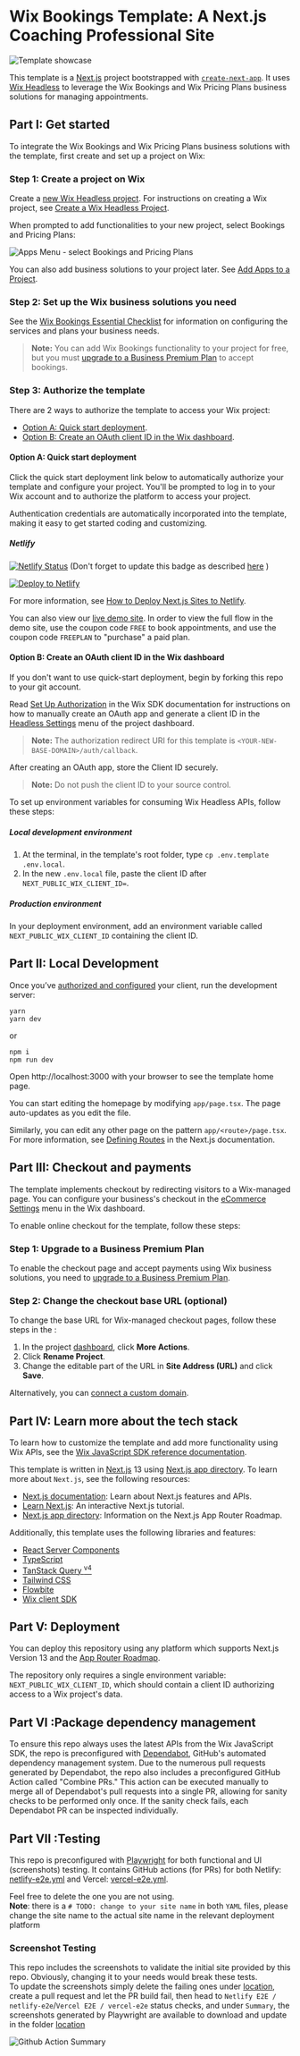 # Wix Bookings Template: A Next.js Coaching Professional Site

![Template showcase](docs/media/template-showcase.gif)

This template is a [Next.js](https://nextjs.org/) project bootstrapped with [`create-next-app`](https://github.com/vercel/next.js/tree/canary/packages/create-next-app). It uses [Wix Headless](https://dev.wix.com/api/sdk/about-wix-headless/overview) to leverage the Wix Bookings and Wix Pricing Plans business solutions for managing appointments.

## Part I: Get started

To integrate the Wix Bookings and Wix Pricing Plans business solutions with the template, first create and set up a project on Wix:

### Step 1: Create a project on Wix

Create a [new Wix Headless project](https://www.wix.com/intro/headless). For instructions on creating a Wix project, see [Create a Wix Headless Project](https://dev.wix.com/api/sdk/setup:-wix-headless/create-a-project).

When prompted to add functionalities to your new project, select Bookings and Pricing Plans:

![Apps Menu - select Bookings and Pricing Plans](docs/media/project-business-solutions.png)

You can also add business solutions to your project later. See [Add Apps to a Project](https://dev.wix.com/api/sdk/setup:-wix-headless/add-apps-to-a-project).

### Step 2: Set up the Wix business solutions you need

See the [Wix Bookings Essential Checklist](https://support.wix.com/en/article/wix-bookings-the-essential-checklist-for-professional-bookings-site-owners) for information on configuring the services and plans your business needs.

> **Note:** You can add Wix Bookings functionality to your project for free, but you must [upgrade to a Business Premium Plan](https://support.wix.com/en/article/wix-bookings-upgrading-wix-bookings-to-a-business-premium-plan) to accept bookings.

### Step 3: Authorize the template

There are 2 ways to authorize the template to access your Wix project:

+ [Option A: Quick start deployment](#option-a-quick-start-deployment).
+ [Option B: Create an OAuth client ID in the Wix dashboard](#option-b-create-an-oauth-client-id-in-the-wix-dashboard).

#### Option A: Quick start deployment

Click the quick start deployment link below to automatically authorize your template and configure your project. You'll be prompted to log in to your Wix account and to authorize the platform to access your project.

Authentication credentials are automatically incorporated into the template, making it easy to get started coding and customizing.

##### Netlify
[![Netlify Status](https://api.netlify.com/api/v1/badges/5c157945-33fe-469c-b694-961db274a9bd/deploy-status)](https://app.netlify.com/sites/wix-appointments-subscriptions-nextjs/deploys)
(Don't forget to update this badge as described [here](https://docs.netlify.com/monitor-sites/status-badges/) )

[![Deploy to Netlify](https://www.netlify.com/img/deploy/button.svg)](https://manage.wix.com/headless-funnel-nextjs/netlify?repository=https://github.com/wix/wix-appointments-subscriptions-nextjs-template)

For more information, see [How to Deploy Next.js Sites to Netlify](https://www.netlify.com/blog/2020/11/30/how-to-deploy-next.js-sites-to-netlify/).

You can also view our [live demo site](https://netlify.bookings-appointments-demo.wix.dev/). In order to view the full flow in the demo site, use the coupon code `FREE` to book appointments, and use the coupon code `FREEPLAN` to "purchase" a paid plan.

#### Option B: Create an OAuth client ID in the Wix dashboard

If you don't want to use quick-start deployment, begin by forking this repo to your git account.

Read [Set Up Authorization](https://dev.wix.com/api/sdk/auth:-headless-visitors/authorization:-create-an-oauth-app) in the Wix SDK documentation for instructions on how to manually create an OAuth app and generate a client ID in the [Headless Settings](https://www.wix.com/my-account/site-selector/?buttonText=Select%20Site&title=Select%20a%20Site&autoSelectOnSingleSite=true&actionUrl=https:%2F%2Fwww.wix.com%2Fdashboard%2F%7B%7BmetaSiteId%7D%7D%2Foauth-apps-settings) menu of the project dashboard.

> **Note:** The authorization redirect URI for this template is `<YOUR-NEW-BASE-DOMAIN>/auth/callback`.

After creating an OAuth app, store the Client ID securely.

> **Note:** Do not push the client ID to your source control.

To set up environment variables for consuming Wix Headless APIs, follow these steps:

##### Local development environment

1. At the terminal, in the template's root folder, type `cp .env.template .env.local`.
2. In the new `.env.local` file, paste the client ID after `NEXT_PUBLIC_WIX_CLIENT_ID=`.

##### Production environment

In your deployment environment, add an environment variable called `NEXT_PUBLIC_WIX_CLIENT_ID` containing the client ID.

## Part II: Local Development

Once you’ve [authorized and configured](#part-i-get-started) your client, run the development server:

```shell
yarn
yarn dev
```

or

```shell
npm i
npm run dev
```

Open http://localhost:3000 with your browser to see the template home page.

You can start editing the homepage by modifying `app/page.tsx`. The page auto-updates as you edit the file.

Similarly, you can edit any other page on the pattern `app/<route>/page.tsx`. For more information, see [Defining Routes](https://beta.nextjs.org/docs/routing/defining-routes) in the Next.js documentation.

## Part III: Checkout and payments

The template implements checkout by redirecting visitors to a Wix-managed page. You can configure your business's checkout in the [eCommerce Settings](https://www.wix.com/my-account/site-selector/?buttonText=Select%20Site&title=Select%20a%20Site&autoSelectOnSingleSite=true&actionUrl=https:%2F%2Fwww.wix.com%2Fdashboard%2F%7B%7BmetaSiteId%7D%7D%2Fstore/settings) menu in the Wix dashboard.

To enable online checkout for the template, follow these steps:

### Step 1: Upgrade to a Business Premium Plan

To enable the checkout page and accept payments using Wix business solutions, you need to [upgrade to a Business Premium Plan](https://support.wix.com/en/article/wix-bookings-upgrading-wix-bookings-to-a-business-premium-plan).

### Step 2: Change the checkout base URL (optional)

To change the base URL for Wix-managed checkout pages, follow these steps in the :
1. In the project [dashboard](https://www.wix.com/my-account/site-selector/?buttonText=Select%20Site&title=Select%20a%20Site&autoSelectOnSingleSite=true&actionUrl=https:%2F%2Fwww.wix.com%2Fdashboard%2F%7B%7BmetaSiteId%7D%7D%2Fhome), click **More Actions**.
2. Click **Rename Project**.
3. Change the editable part of the URL in **Site Address (URL)** and click **Save**.

Alternatively, you can [connect a custom domain](https://dev.wix.com/api/sdk/auth:-headless-visitors/customize-domains).

## Part IV: Learn more about the tech stack

To learn how to customize the template and add more functionality using Wix APIs, see the [Wix JavaScript SDK reference documentation](https://dev.wix.com/api/sdk).

This template is written in [Next.js](https://nextjs.org/docs) 13 using [Next.js app directory](https://beta.nextjs.org/docs/app-directory-roadmap). To learn more about `Next.js`, see the following resources:

+ [Next.js documentation](https://nextjs.org/docs): Learn about Next.js features and APIs.
+ [Learn Next.js](https://nextjs.org/learn): An interactive Next.js tutorial.
+ [Next.js app directory](https://beta.nextjs.org/docs/app-directory-roadmap): Information on the Next.js App Router Roadmap.

Additionally, this template uses the following libraries and features:
+ [React Server Components](https://nextjs.org/docs/advanced-features/react-18/server-components)
+ [TypeScript](https://www.typescriptlang.org/docs/handbook/release-notes/typescript-4-9.html)
+ [TanStack Query <sup>v4</sup>](https://tanstack.com/query/latest)
+ [Tailwind CSS](https://tailwindcss.com/)
+ [Flowbite](https://flowbite.com/)
+ [Wix client SDK](https://dev.wix.com/api/sdk/introduction)

## Part V: Deployment

You can deploy this repository using any platform which supports Next.js Version 13 and the [App Router Roadmap](https://beta.nextjs.org/docs/app-directory-roadmap).

The repository only requires a single environment variable: `NEXT_PUBLIC_WIX_CLIENT_ID`, which should contain a client ID authorizing access to a Wix project's data.

## Part VI :Package dependency management

To ensure this repo always uses the latest APIs from the Wix JavaScript SDK, the repo is preconfigured with [Dependabot](https://docs.github.com/en/code-security/dependabot), GitHub's automated dependency management system. Due to the numerous pull requests generated by Dependabot, the repo also includes a preconfigured GitHub Action called "Combine PRs." This action can be executed manually to merge all of Dependabot's pull requests into a single PR, allowing for sanity checks to be performed only once. If the sanity check fails, each Dependabot PR can be inspected individually.

## Part VII :Testing

This repo is preconfigured with [Playwright](https://playwright.dev/) for both functional and UI (screenshots) testing.
It contains GitHub actions (for PRs) for both Netlify: [netlify-e2e.yml](./.github/workflows/netlify-e2e.yml) and Vercel: [vercel-e2e.yml](./.github/workflows/vercel-e2e.yml).

Feel free to delete the one you are not using.<br>
**Note**: there is a `# TODO: change to your site name` in both `YAML` files, please change the site name to the actual site name in the relevant deployment platform

### Screenshot Testing
This repo includes the screenshots to validate the initial site provided by this repo. Obviously, changing it to your needs would break these tests.<br>
To update the screenshots simply delete the failing ones under [location](./tests/e2e/__screenshots__), create a pull request and let the PR build fail, then head to `Netlify E2E / netlify-e2e`/`Vercel E2E / vercel-e2e` status checks, and under `Summary`, the screenshots generated by Playwright are available to download and update in the folder [location](./tests/e2e/__screenshots__)

![Github Action Summary](docs/media/github-action.png)



